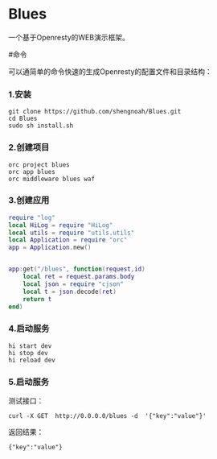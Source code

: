 # Blues
一个基于Openresty的WEB演示框架。




#命令

可以通简单的命令快速的生成Openresty的配置文件和目录结构：

### 1.安装

```
git clone https://github.com/shengnoah/Blues.git
cd Blues
sudo sh install.sh
```

### 2.创建项目

```
orc project blues
orc app blues
orc middleware blues waf
```

### 3.创建应用


```lua
require "log"
local HiLog = require "HiLog"
local utils = require "utils.utils"
local Application = require "orc"
app = Application.new()


app:get("/blues", function(request,id)
    local ret = request.params.body
    local json = require "cjson"
    local t = json.decode(ret)
    return t
end)
```



### 4.启动服务

```
hi start dev
hi stop dev
hi reload dev
```

### 5.启动服务

测试接口：

```
curl -X GET  http://0.0.0.0/blues -d  '{"key":"value"}'
```

返回结果：


```
{"key":"value"}

```

